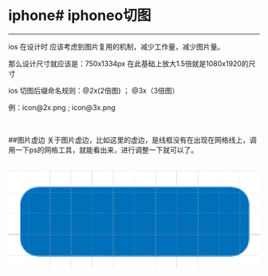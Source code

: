 # iphone# iphoneo切图

---

<p>ios 在设计时 应该考虑到图片复用的机制，减少工作量，减少图片量。</p>

<p>那么设计尺寸就应该是：750x1334px  在此基础上放大1.5倍就是1080x1920的尺寸  </p>

<p>ios 切图后缀命名规则：@2x(2倍图) ； @3x（3倍图）</p>

<p>例：icon@2x.png   ; icon@3x.png</p>


<br />


##图片虚边
关于图片虚边，比如这里的虚边，是线框没有在出现在网格线上，调用一下ps的网格工具，就能看出来，进行调整一下就可以了。

<br />

<img src="yy.png">
